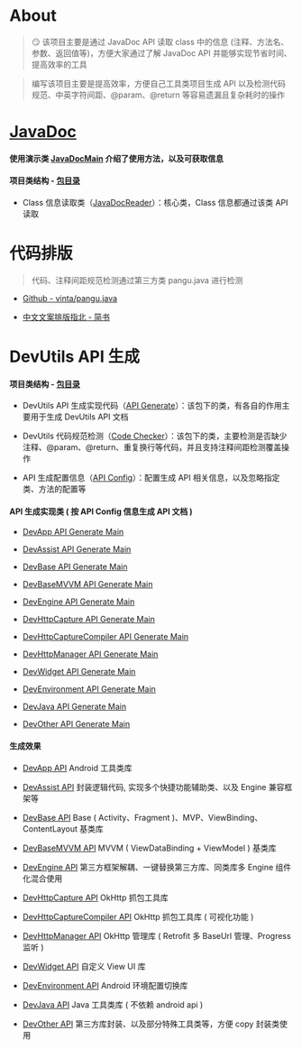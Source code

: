
# About

> :smirk: 该项目主要是通过 JavaDoc API 读取 class 中的信息 (注释、方法名、参数、返回值等)，方便大家通过了解 JavaDoc API 并能够实现节省时间、提高效率的工具

> 编写该项目主要是提高效率，方便自己工具类项目生成 API 以及检测代码规范、中英字符间距、@param、@return 等容易遗漏且复杂耗时的操作



# [JavaDoc][JavaDoc]

#### 使用演示类 [JavaDocMain][JavaDocMain] 介绍了使用方法，以及可获取信息

#### 项目类结构 - [包目录][包目录_api]

- Class 信息读取类（[JavaDocReader][JavaDocReader]）：核心类，Class 信息都通过该类 API 读取



# 代码排版

> 代码、注释间距规范检测通过第三方类 pangu.java 进行检测

- [Github - vinta/pangu.java][Github - vinta/pangu.java]

- [中文文案排版指北 - 简书][中文文案排版指北 - 简书]



# DevUtils API 生成

#### 项目类结构 - [包目录][包目录_dev_utils]

- DevUtils API 生成实现代码（[API Generate][API Generate]）：该包下的类，有各自的作用主要用于生成 DevUtils API 文档

- DevUtils 代码规范检测（[Code Checker][Code Checker]）：该包下的类，主要检测是否缺少注释、@param、@return、重复换行等代码，并且支持注释间距检测覆盖操作

- API 生成配置信息（[API Config][API Config]）：配置生成 API 相关信息，以及忽略指定类、方法的配置等



#### API 生成实现类 ( 按 API Config 信息生成 API 文档 )

- [DevApp API Generate Main][DevApp API Generate Main]

- [DevAssist API Generate Main][DevAssist API Generate Main]

- [DevBase API Generate Main][DevBase API Generate Main]

- [DevBaseMVVM API Generate Main][DevBaseMVVM API Generate Main]

- [DevEngine API Generate Main][DevEngine API Generate Main]

- [DevHttpCapture API Generate Main][DevHttpCapture API Generate Main]

- [DevHttpCaptureCompiler API Generate Main][DevHttpCaptureCompiler API Generate Main]

- [DevHttpManager API Generate Main][DevHttpManager API Generate Main]

- [DevWidget API Generate Main][DevWidget API Generate Main]

- [DevEnvironment API Generate Main][DevEnvironment API Generate Main]

- [DevJava API Generate Main][DevJava API Generate Main]

- [DevOther API Generate Main][DevOther API Generate Main]



#### 生成效果

- [DevApp API][DevApp API] Android 工具类库

- [DevAssist API][DevAssist API] 封装逻辑代码, 实现多个快捷功能辅助类、以及 Engine 兼容框架等

- [DevBase API][DevBase API] Base ( Activity、Fragment )、MVP、ViewBinding、ContentLayout 基类库

- [DevBaseMVVM API][DevBaseMVVM API] MVVM ( ViewDataBinding + ViewModel ) 基类库

- [DevEngine API][DevEngine API] 第三方框架解耦、一键替换第三方库、同类库多 Engine 组件化混合使用

- [DevHttpCapture API][DevHttpCapture API] OkHttp 抓包工具库

- [DevHttpCaptureCompiler API][DevHttpCaptureCompiler API] OkHttp 抓包工具库 ( 可视化功能 )

- [DevHttpManager API][DevHttpManager API] OkHttp 管理库 ( Retrofit 多 BaseUrl 管理、Progress 监听 )

- [DevWidget API][DevWidget API] 自定义 View UI 库

- [DevEnvironment API][DevEnvironment API] Android 环境配置切换库

- [DevJava API][DevJava API] Java 工具类库 ( 不依赖 android api )

- [DevOther API][DevOther API] 第三方库封装、以及部分特殊工具类等，方便 copy 封装类使用





[JavaDoc]: https://github.com/afkT/JavaDoc
[JavaDocMain]: https://github.com/afkT/JavaDoc/blob/master/src/main/java/javadoc/api/JavaDocMain.java
[包目录_api]: https://github.com/afkT/JavaDoc/blob/master/src/main/java/javadoc/api
[JavaDocReader]: https://github.com/afkT/JavaDoc/blob/master/src/main/java/javadoc/api/JavaDocReader.java
[Github - vinta/pangu.java]: https://github.com/vinta/pangu.java
[中文文案排版指北 - 简书]: https://www.jianshu.com/p/a05ecfe0fea5#%E4%B8%AD%E8%8B%B1%E6%96%87%E4%B9%8B%E9%97%B4%E9%9C%80%E8%A6%81%E5%A2%9E%E5%8A%A0%E7%A9%BA%E6%A0%BC
[包目录_dev_utils]: https://github.com/afkT/JavaDoc/blob/master/src/main/java/javadoc/dev_utils
[API Generate]: https://github.com/afkT/JavaDoc/blob/master/src/main/java/javadoc/dev_utils/assist
[Code Checker]: https://github.com/afkT/JavaDoc/blob/master/src/main/java/javadoc/dev_utils/check
[API Config]: https://github.com/afkT/JavaDoc/blob/master/src/main/java/javadoc/dev_utils/ApiConfig.java
[DevApp API Generate Main]: https://github.com/afkT/JavaDoc/blob/master/src/main/java/javadoc/dev_utils/readme/DevApp_READMEMain.java
[DevAssist API Generate Main]: https://github.com/afkT/JavaDoc/blob/master/src/main/java/javadoc/dev_utils/readme/DevAssist_READMEMain.java
[DevBase API Generate Main]: https://github.com/afkT/JavaDoc/blob/master/src/main/java/javadoc/dev_utils/readme/DevBase_READMEMain.java
[DevBaseMVVM API Generate Main]: https://github.com/afkT/JavaDoc/blob/master/src/main/java/javadoc/dev_utils/readme/DevBaseMVVM_READMEMain.java
[DevEngine API Generate Main]: https://github.com/afkT/JavaDoc/blob/master/src/main/java/javadoc/dev_utils/readme/DevEngine_READMEMain.java
[DevHttpCapture API Generate Main]: https://github.com/afkT/JavaDoc/blob/master/src/main/java/javadoc/dev_utils/readme/DevHttpCapture_READMEMain.java
[DevHttpCaptureCompiler API Generate Main]: https://github.com/afkT/JavaDoc/blob/master/src/main/java/javadoc/dev_utils/readme/DevHttpCaptureCompiler_READMEMain.java
[DevHttpManager API Generate Main]: https://github.com/afkT/JavaDoc/blob/master/src/main/java/javadoc/dev_utils/readme/DevHttpManager_READMEMain.java
[DevWidget API Generate Main]: https://github.com/afkT/JavaDoc/blob/master/src/main/java/javadoc/dev_utils/readme/DevWidget_READMEMain.java
[DevEnvironment API Generate Main]: https://github.com/afkT/JavaDoc/blob/master/src/main/java/javadoc/dev_utils/readme/DevEnvironment_READMEMain.java
[DevJava API Generate Main]: https://github.com/afkT/JavaDoc/blob/master/src/main/java/javadoc/dev_utils/readme/DevJava_READMEMain.java
[DevOther API Generate Main]: https://github.com/afkT/JavaDoc/blob/master/src/main/java/javadoc/dev_utils/readme/DevOther_READMEMain.java
[DevApp API]: https://github.com/afkT/DevUtils/blob/master/lib/DevApp/README.md
[DevAssist API]: https://github.com/afkT/DevUtils/blob/master/lib/DevAssist/README.md
[DevBase API]: https://github.com/afkT/DevUtils/blob/master/lib/DevBase/README.md
[DevBaseMVVM API]: https://github.com/afkT/DevUtils/blob/master/lib/DevBaseMVVM/README.md
[DevEngine API]: https://github.com/afkT/DevUtils/blob/master/lib/DevEngine/README.md
[DevHttpCapture API]: https://github.com/afkT/DevUtils/blob/master/lib/DevHttpCapture/README.md
[DevHttpCaptureCompiler API]: https://github.com/afkT/DevUtils/blob/master/lib/HttpCapture/README.md
[DevHttpManager API]: https://github.com/afkT/DevUtils/blob/master/lib/DevHttpManager/README.md
[DevWidget API]: https://github.com/afkT/DevUtils/blob/master/lib/DevWidget/README_API.md
[DevEnvironment API]: https://github.com/afkT/DevUtils/blob/master/lib/Environment
[DevJava API]: https://github.com/afkT/DevUtils/blob/master/lib/DevJava/README.md
[DevOther API]: https://github.com/afkT/DevUtils/blob/master/lib/DevOther/README.md